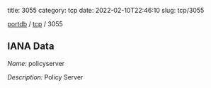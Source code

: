 title: 3055
category: tcp
date: 2022-02-10T22:46:10
slug: tcp/3055

[portdb](/) / [tcp](/category/tcp.html) / 3055


## IANA Data

_Name:_ policyserver

_Description:_ Policy Server

